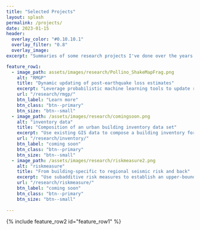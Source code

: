 ```yaml
---
title: "Selected Projects"
layout: splash
permalink: /projects/
date: 2023-01-15
header:
  overlay_color: "#0.10.10.1"
  overlay_filter: "0.8"
  overlay_image: 
excerpt: "Summaries of some research projects I've done over the years. Work in progress."

feature_row1:
  - image_path: assets/images/research/Pollino_ShakeMapFrag.png
    alt: "RMGP"
    title: "Dynamic updating of post-earthquake loss estimates"
    excerpt: "Leverage probabilistic machine learning tools to update risk models with early damage reports"
    url: "/research/rmgp/"
    btn_label: "Learn more"
    btn_class: "btn--primary"
    btn_size: "btn--small"
  - image_path: /assets/images/research/comingsoon.png
    alt: "inventory data"
    title: "Composition of an urban building inventory data set"
    excerpt: "Use existing GIS data to compose a building inventory for risk assessment"
    url: "/research/inventory/"
    btn_label: "coming soon"
    btn_class: "btn--primary"
    btn_size: "btn--small"
  - image_path: /assets/images/research/riskmeasure2.png
    alt: "riskmeasure"
    title: "From building-specific to regional seismic risk and back"
    excerpt: "Use subadditive risk measures to establish an upper-bound relation between building-specific and regional seismic risk"
    url: "/research/riskmeasure/"
    btn_label: "coming soon"
    btn_class: "btn--primary"
    btn_size: "btn--small"
    
---
```


{% include feature_row2 id="feature_row1" %}
